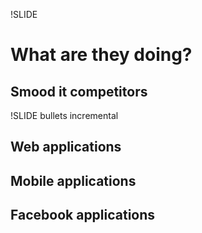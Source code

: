 !SLIDE

# What are they doing?
## Smood it competitors

!SLIDE bullets incremental

## Web applications

## Mobile applications

## Facebook applications

